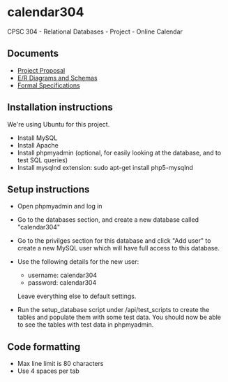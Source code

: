# calendar304
CPSC 304 - Relational Databases - Project - Online Calendar

## Documents
- [Project Proposal](https://docs.google.com/document/d/134_C790kSTVwm8omfrEveGoH1d7TNZ1RmzSnTISshe0/edit)
- [E/R Diagrams and Schemas](https://docs.google.com/document/d/1DE5_9B03xWqgZZ8FEhaIWmzn_nfFD872n8Xasdzrh84/edit#heading=h.8v8yehgkyrpk)
- [Formal Specifications](https://docs.google.com/document/d/1p-aZlfOyovD4EqRkLXe-PCVttY1Ae9KItOTfZPNnOwc/edit#)

## Installation instructions
We're using Ubuntu for this project.
- Install MySQL
- Install Apache
- Install phpmyadmin (optional, for easily looking at the database, and to test
  SQL queries)
- Install mysqlnd extension: sudo apt-get install php5-mysqlnd

## Setup instructions
- Open phpmyadmin and log in
- Go to the databases section, and create a new database called "calendar304"
- Go to the privilges section for this database and click "Add user" to create
  a new MySQL user which will have full access to this database.
- Use the following details for the new user:
    - username: calendar304
    - password: calendar304

  Leave everything else to default settings.
- Run the setup_database script under /api/test_scripts to create the tables
  and populate them with some test data. You should now be able to see the
  tables with test data in phpmyadmin.

## Code formatting
- Max line limit is 80 characters
- Use 4 spaces per tab
